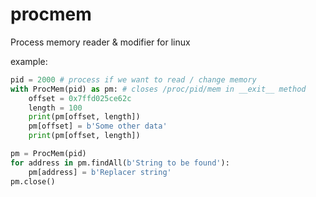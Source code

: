 # procmem
Process memory reader &amp; modifier for linux


example:
```python	
pid = 2000 # process if we want to read / change memory
with ProcMem(pid) as pm: # closes /proc/pid/mem in __exit__ method
	offset = 0x7ffd025ce62c
	length = 100
	print(pm[offset, length])
	pm[offset] = b'Some other data'
	print(pm[offset, length])

pm = ProcMem(pid)
for address in pm.findAll(b'String to be found'):
	pm[address] = b'Replacer string'
pm.close()
```
